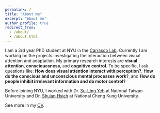 ```yaml
---
permalink: /
title: "About me"
excerpt: "About me"
author_profile: true
redirect_from: 
  - /about/
  - /about.html
---
```


I am a 3rd year PhD student at NYU in the [Carrasco Lab](https://carrascolab.hosting.nyu.edu/). Currently I am working on the projects investigating the interaction between visual attention and adaptation. 
My primary research interests are **visual attention**, **consciouesness**, and **cognitive control**. To be specific, I ask questions like: **How does visual attention interact with perception?**, **How do the conscious and unconscious mental processes work?**, and **How do people inhibit irrelevant information and do motor control?** 

Before joining NYU, I worked with Dr. [Su-Ling Yeh](http://epa.psy.ntu.edu.tw/) at National Taiwan University and Dr. [Shulan Hsieh](http://140.116.183.157/) at National Cheng Kung University. 

See more in my [CV](http://hsinghaolee.github.io/files/HsingHaoLee_CV_2023.pdf).
